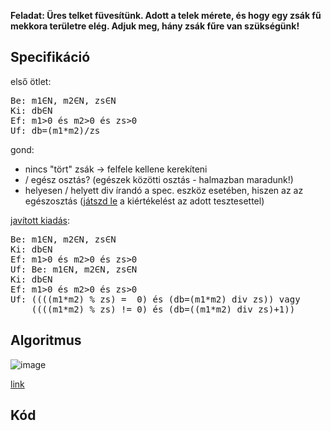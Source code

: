 **Feladat: Üres telket füvesítünk. Adott a telek mérete, és hogy egy zsák fű mekkora területre elég. Adjuk meg, hány zsák fűre van szükségünk!**

## Specifikáció

első ötlet:
<pre>
Be: m1∈N, m2∈N, zs∈N
Ki: db∈N
Ef: m1>0 és m2>0 és zs>0
Uf: db=(m1*m2)/zs
</pre>

gond:
- nincs "tört" zsák -> felfele kellene kerekíteni
- / egész osztás? (egészek közötti osztás - halmazban maradunk!)
- helyesen / helyett div írandó a spec. eszköz esetében, hiszen az az egészosztás
  ([játszd le](https://progalap.elte.hu/specifikacio/?data=H4sIAAAAAAAACm2NwWrCQBCGX%2BV3QNitAZO1XgbiQfBU8Oap9rAxGwm4UZy1YCR3X6XP0Tfpk5SNtSDtab7h%2F7%2BZC8nBbeqq3thQ7xtimjuGz76u12UCb26zlTjXx3XzUjPK4r4tqtidpfj8EHjzA63M0piuKoZSSvnsyRuNIVrRyIFU9zVVFvk9G8dM491uz9EE8Ncc5A%2FmgzrKtKaEgpMgxK8XKm2wxEQJNda7Gx2dnHaBOO2S3wJ8xnjuf3rDmPTUCmPaU1kwJv8eMd1b9w3t6xmRPQEAAA%3D%3D)
   a kiértékelést az adott tesztesettel)

[javított kiadás](https://progalap.elte.hu/specifikacio/?data=H4sIAAAAAAAACm2NTWrDMBCFr%2FI6EJBaLyyn3Qw4i0BXhe66arKQIzkIKidk1EAdvM9Veo7epCcpcpJCf1bzDe99MweSrV%2BFNqxsCpuOmOaeEc3n8fhYIFan2Uuei92iewgM11y2%2BzZ3ZyU%2B3gWxOkMvszKnTy1DKaWiuY6VxgS9aNRAqceack19yVzY51Rjb9dv2QXw172qf7i%2F5BujNRWUvCQhfj6Qs8kSExXU2ehPtPPy%2BpKIy6H4LiAaxu34NVaM6Ui9MO5Gcg1j%2Bu8RMyyHL6I4G3NBAQAA):
<pre>
Be: m1∈N, m2∈N, zs∈N
Ki: db∈N
Ef: m1>0 és m2>0 és zs>0
Uf: Be: m1∈N, m2∈N, zs∈N
Ki: db∈N
Ef: m1>0 és m2>0 és zs>0
Uf: ((((m1*m2) % zs) =  0) és (db=(m1*m2) div zs)) vagy
    ((((m1*m2) % zs) != 0) és (db=((m1*m2) div zs)+1))
</pre>

## Algoritmus

![image](https://github.com/user-attachments/assets/3f19bd70-1b19-44f0-a4f3-fe427ce28e1e)

[link](https://progalap.elte.hu/stuki/?data=H4sIAAAAAAAACq1Uy27bMBD8FXV9SVoeZNXxQ0AONdKH6xQ1YiNtEORAkctIiEQ6FGU3NvTvBWWJlpvmYCQnLka7M7PcFbcQqxXqCYdQFmlKIMcUmUG%2BR6TimEO4heF6fTkqFk82TjiEe4DAkmqUZl8UJ5yjhFDQNEcC5mmJEEKOjwVKhkCAxUnKNcoJzyG8hV%2BP6Xq5kSMgMPs8m93MHvpAwF9N%2B1G2ZEBg%2BPPLb5PMGdyVZJ%2FdOGmV7520%2Fb3gx1CDGUoDBAz%2BMRDCGEMv6xIvC4i3yaEkcLFeyE9XF9%2BdmAMOxFpej20eadRbiPhr1Vs2vVlG%2Fnzq5BxwIHedraPgyugX5aRSS2vfJTZ8rcq3se8MWvuOp5FrER8zmkRYISV5YhIlIYSTk6z7PgtOvUxxb5Ofeu%2FOPd%2FOTRc41lSyeF47nPwzpIr4PynuIsrW0jW2W1v4yo3iUXhee%2BfJql4qN%2FJGzwEHeq0ujtLj0YeulXF%2FjftlG%2BDVbU2TkEdQlgRyowtm1L2mmd2HLUia2aIfNJFAYEV1QqPUviEABLRSz0TzWK2v92m1tkW%2FIeWoa6i8syuRKl09Rzsft9ARwvd9uwodewq7OB0hmMMi%2F8xFoooG%2FkefVhFDKoYDuNu1Nabs4V6rQvKaOAqiwKbZsyFG1mA4YLSJRBXxHvMxsHT21XxDutYdP2NljLGqF8ZYwyqCBkPB2Q4bjXZffX%2FIRmc2QsQe77fvoSz%2FAhxqMB0SBgAA)

## Kód

